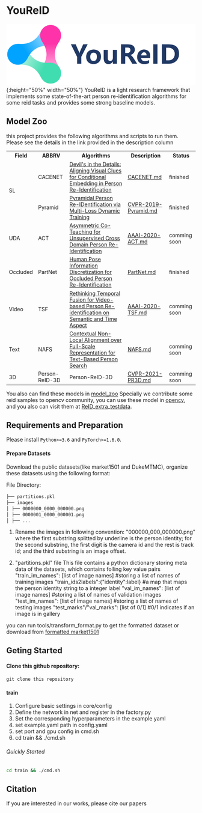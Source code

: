 # YouReID
![image](./docs/youreid-logo.png){:height="50%" width="50%"}
YouReID is a light research framework that implements some state-of-the-art person re-identification algorithms for some reid tasks and provides some strong baseline models.


## Model Zoo
this project provides the following algorithms and scripts to run them. Please see the details in the link provided in the description column

<table>
    <tr>
        <th>Field</th><th>ABBRV</th><th>Algorithms</th><th>Description</th><th>Status</th>
    </tr>
    <tr>
	<td rowspan="2">SL</td><td>CACENET</td><td><a href="https://arxiv.org/abs/2009.05250">Devil's in the Details: Aligning Visual Clues for Conditional Embedding in Person Re-Identification</a></td><td><a href="docs/CACENET/CACENET.md">CACENET.md</a></td><td>finished</td>
    </tr>
    <tr>
        <td>Pyramid</td><td><a href="https://openaccess.thecvf.com/content_CVPR_2019/papers/Zheng_Pyramidal_Person_Re-IDentification_via_Multi-Loss_Dynamic_Training_CVPR_2019_paper.pdf">Pyramidal Person Re-IDentification via Multi-Loss Dynamic Training</a></td><td><a href="docs/Pyramid/CVPR-2019-Pyramid.md">CVPR-2019-Pyramid.md</a></td><td>finished</td>
    </tr>
	<tr>
	<td>UDA</td><td>ACT</td><td><a href="https://arxiv.org/abs/1911.12512">Asymmetric Co-Teaching for Unsupervised Cross Domain Person Re-Identification</a></td><td><a href="docs/ACT/AAAI-2020-ACT.md">AAAI-2020-ACT.md</a></td><td>comming soon</td>
	</tr>
	<tr>
	<td>Occluded </td><td>PartNet</td><td><a href="https://arxiv.org/abs/1911.12512">Human Pose Information Discretization for Occluded Person Re-Identification</a></td><td><a href="docs/PartNet/PartNet.md">PartNet.md</a></td><td>finished</td>
	</tr>
	<tr>
	<td>Video </td><td>TSF</td><td><a href="https://arxiv.org/abs/1911.12512">Rethinking Temporal Fusion for Video-based Person Re-identification on Semantic and Time Aspect</a></td><td><a href="docs/TSF/AAAI-2020-TSF.md">AAAI-2020-TSF.md</a></td><td>comming soon</td>
	</tr>
	<tr>
	<td>Text </td><td>NAFS</td><td><a href="https://arxiv.org/pdf/2101.03036">Contextual Non-Local Alignment over Full-Scale Representation for Text-Based Person Search</a></td><td><a href="docs/NAFS/NAFS.md">NAFS.md</a></td><td>comming soon</td>
	</tr>
	<tr>
	<td>3D </td><td>Person-ReID-3D</td><td>Person-ReID-3D</td><td><a href="docs/Person-ReID-3D/CVPR-2021-PR3D.md">CVPR-2021-PR3D.md</a></td><td>comming soon</td>
	</tr>
</table>

You also can find these models in [model_zoo](docs/model_zoo.md)
Specially we contribute some reid samples to opencv community, you can use these model in [opencv](https://github.com/opencv/opencv/pull/19108), and you also can visit them at [ReID_extra_testdata](https://github.com/ReID-Team/ReID_extra_testdata).
## Requirements and Preparation
Please install `Python>=3.6` and `PyTorch>=1.6.0`. 

#### Prepare Datasets
Download the public datasets(like market1501 and DukeMTMC), organize these datasets using the following format:

File Directory:
```
├── partitions.pkl
├── images
│ ├── 0000000_0000_000000.png
│ ├── 0000001_0000_000001.png
│ ├── ...
```

1. Rename the images in following convention:
"000000_000_000000.png" where the first substring splitted by underline is the person identity;
for the second substring, the first digit is the camera id and the rest is track id;
and the third substring is an image offset.

2. "partitions.pkl" file
This file contains a python dictionary storing meta data of the datasets, which contains folling key value pairs
"train_im_names": [list of image names] #storing a list of names of training images
"train_ids2labels":{"identity":label} #a map that maps the person identity string to a integer label
"val_im_names": [list of image names] #storing a list of names of validation images
"test_im_names": [list of image names] #storing a list of names of testing images
"test_marks"/"val_marks": [list of 0/1] #0/1 indicates if an image is in gallery

you can run tools/transform_format.py to get the formatted dataset or download from [formatted market1501](https://drive.google.com/file/d/1tqRV9ECq3zufuGzXpCvk3SF5jJEa51EB/view?usp=sharing)

## Geting Started

#### Clone this github repository:
```
git clone this repository
```

#### train
1. Configure basic settings in core/config
2. Define the network in net and register in the factory.py
3. Set the corresponding hyperparameters in the example yaml
4. set example.yaml path in config.yaml  
5. set port and gpu config in cmd.sh
5. cd train && ./cmd.sh

###### Quickly Started

```bash
cd train && ./cmd.sh
```

## Citation
If you are interested in our works, please cite our papers





